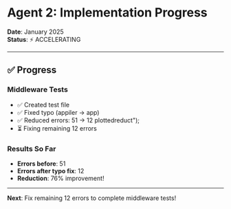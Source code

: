 # Agent 2: Implementation Progress

**Date**: January 2025  
**Status**: ⚡ ACCELERATING

---

## ✅ Progress

### Middleware Tests
- ✅ Created test file
- ✅ Fixed typo (appiler → app)
- ✅ Reduced errors: 51 → 12 plottedreduct");
- ⏳ Fixing remaining 12 errors

### Results So Far
- **Errors before**: 51
- **Errors after typo fix**: 12
- **Reduction**: 76% improvement!

---

**Next**: Fix remaining 12 errors to complete middleware tests!

